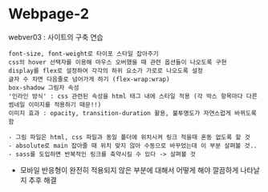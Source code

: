 # Webpage-2

webver03 : 사이트의 구축 연습
```
font-size, font-weight로 타이포 스타일 잡아주기
css의 hover 선택자를 이용해 마우스 오버했을 때 관련 옵션들이 나오도록 구현
display를 flex로 설정하여 각각의 하위 요소가 가로로 나오도록 설정
글자 수 차면 다음줄로 넘어가게 하기 (flex-wrap:wrap)
box-shadow 그림자 속성
'인라인 방식' : css 관련된 속성을 html 태그 내에 스타일 적용 (각 박스 항목마다 다른 썸네일 이미지를 적용하기 때문!!)
이미지 효과 : opacity, transition-duration 활용, 불투명도가 자연스럽게 바뀌도록 함

- 그림 파일은 html, css 파일과 동일 폴더에 위치시켜 링크 적을때 혼동 없도록 할 것
- absolute로 main 잡아줄 때 위치 맞지 않아 수동으로 바꾸었는데 이 부분 살펴볼 것..
- sass를 도입하면 반복적인 링크를 축약시킬 수 있다 -> 살펴볼 것
```
- 모바일 반응형이 완전히 적용되지 않은 부분에 대해서 어떻게 해야 깔끔하게 나타날지 추후 해결

